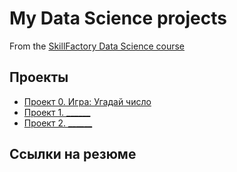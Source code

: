 # My Data Science projects

From the [SkillFactory Data Science course](https://skillfactory.ru/data-scientist)

## Проекты

* [Проект 0. Игра: Угадай число](https://github.com/VladYakov1ev/sf_data_science/tree/main/project_0)
* [Проект 1. ______](___)
* [Проект 2. ______](___)

## Ссылки на резюме